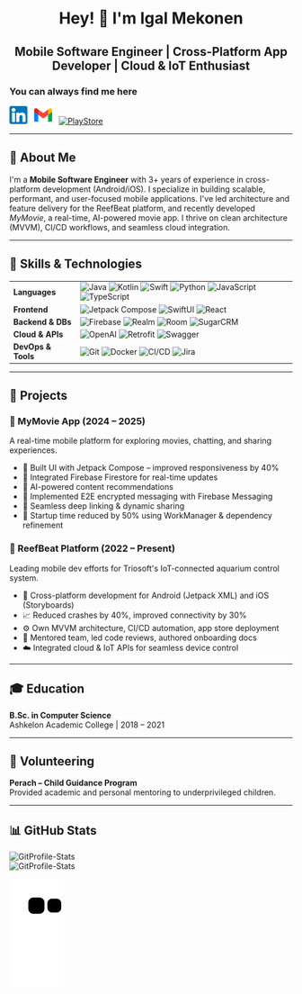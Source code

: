 #  <p align="center">Hey! 👋 I'm Igal Mekonen</p>
## <p align="center">Mobile Software Engineer | Cross-Platform App Developer | Cloud & IoT Enthusiast</p>

### You can always find me here  
[![LinkedIn](https://github.com/StavRabinovich/StavRabinovich/blob/main/icons/linkedin32.png)](https://www.linkedin.com/in/igal-mekonen/) &nbsp;
[![Email](https://github.com/StavRabinovich/StavRabinovich/blob/main/icons/gmail32.png)](mailto:igal14733@gmail.com) &nbsp;
[![PlayStore](https://img.shields.io/badge/Google_Play-MyMovie_App-blue?logo=google-play)](https://play.google.com/store/apps/details?id=com.black_eagle.mymovie&hl=en)

---

## 💼 About Me

I'm a **Mobile Software Engineer** with 3+ years of experience in cross-platform development (Android/iOS). I specialize in building scalable, performant, and user-focused mobile applications. I've led architecture and feature delivery for the ReefBeat platform, and recently developed *MyMovie*, a real-time, AI-powered movie app. I thrive on clean architecture (MVVM), CI/CD workflows, and seamless cloud integration.

---

## 🚀 Skills & Technologies

| | |
|---|---|
| **Languages** | ![Java](https://img.shields.io/badge/Java-ED8B00?style=flat&logo=openjdk&logoColor=white) ![Kotlin](https://img.shields.io/badge/Kotlin-0095D5?style=flat&logo=kotlin&logoColor=white) ![Swift](https://img.shields.io/badge/Swift-F05138?style=flat&logo=swift&logoColor=white) ![Python](https://img.shields.io/badge/Python-3776AB?style=flat&logo=python&logoColor=white) ![JavaScript](https://img.shields.io/badge/JavaScript-F7DF1E?style=flat&logo=javascript&logoColor=black) ![TypeScript](https://img.shields.io/badge/TypeScript-3178C6?style=flat&logo=typescript&logoColor=white) |
| **Frontend** | ![Jetpack Compose](https://img.shields.io/badge/Jetpack_Compose-4285F4?style=flat&logo=android&logoColor=white) ![SwiftUI](https://img.shields.io/badge/SwiftUI-000000?style=flat&logo=swift&logoColor=white) ![React](https://img.shields.io/badge/React-20232A?style=flat&logo=react&logoColor=61DAFB) |
| **Backend & DBs** | ![Firebase](https://img.shields.io/badge/Firebase-FFCA28?style=flat&logo=firebase&logoColor=black) ![Realm](https://img.shields.io/badge/Realm-39477F?style=flat&logo=realm&logoColor=white) ![Room](https://img.shields.io/badge/Room-4CAF50?style=flat&logo=android&logoColor=white) ![SugarCRM](https://img.shields.io/badge/SugarCRM-E6162D?style=flat&logo=sugarcrm&logoColor=white) |
| **Cloud & APIs** | ![OpenAI](https://img.shields.io/badge/OpenAI-412991?style=flat&logo=openai&logoColor=white) ![Retrofit](https://img.shields.io/badge/Retrofit-0086FF?style=flat&logo=android&logoColor=white) ![Swagger](https://img.shields.io/badge/Swagger-85EA2D?style=flat&logo=swagger&logoColor=black) |
| **DevOps & Tools** | ![Git](https://img.shields.io/badge/GIT-E44C30?style=flat&logo=git&logoColor=white) ![Docker](https://img.shields.io/badge/Docker-2496ED?style=flat&logo=docker&logoColor=white) ![CI/CD](https://img.shields.io/badge/CI/CD-blue?style=flat&logo=githubactions&logoColor=white) ![Jira](https://img.shields.io/badge/Jira-0052CC?style=flat&logo=Jira&logoColor=white) |

---

## 📱 Projects

### 💬 MyMovie App (2024 – 2025)
A real-time mobile platform for exploring movies, chatting, and sharing experiences.

- 🔹 Built UI with Jetpack Compose – improved responsiveness by 40%
- 🔹 Integrated Firebase Firestore for real-time updates
- 🔹 AI-powered content recommendations
- 🔹 Implemented E2E encrypted messaging with Firebase Messaging
- 🔹 Seamless deep linking & dynamic sharing
- 🔹 Startup time reduced by 50% using WorkManager & dependency refinement

### 🐠 ReefBeat Platform (2022 – Present)
Leading mobile dev efforts for Triosoft's IoT-connected aquarium control system.

- 📱 Cross-platform development for Android (Jetpack XML) and iOS (Storyboards)
- 📈 Reduced crashes by 40%, improved connectivity by 30%
- ⚙️ Own MVVM architecture, CI/CD automation, app store deployment
- 💬 Mentored team, led code reviews, authored onboarding docs
- ☁️ Integrated cloud & IoT APIs for seamless device control

---

## 🎓 Education

**B.Sc. in Computer Science**  
Ashkelon Academic College | 2018 – 2021

---

## 🌱 Volunteering

**Perach – Child Guidance Program**  
Provided academic and personal mentoring to underprivileged children.

---

## 📊 GitHub Stats  
![GitProfile-Stats](https://github-readme-stats.vercel.app/api/top-langs?username=igal14733&show_icons=true&theme=radical)  
![GitProfile-Stats](https://github-readme-stats.vercel.app/api?username=igal14733&show_icons=true&theme=radical)

![snake gif](https://github.com/JustMax7CB/JustMax7CB/blob/output/github-contribution-grid-snake.svg)
